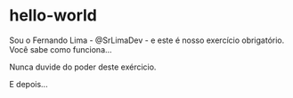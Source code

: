 # hello-world

Sou o Fernando Lima - @SrLimaDev - e este é nosso exercício obrigatório.
Você sabe como funciona...


Nunca duvide do poder deste exércicio.

E depois...

